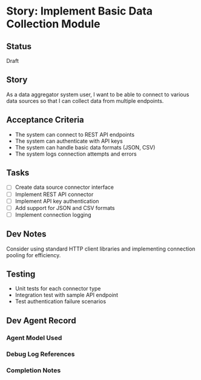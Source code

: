 # Story: Implement Basic Data Collection Module

## Status
Draft

## Story
As a data aggregator system user, I want to be able to connect to various data sources so that I can collect data from multiple endpoints.

## Acceptance Criteria
- The system can connect to REST API endpoints
- The system can authenticate with API keys
- The system can handle basic data formats (JSON, CSV)
- The system logs connection attempts and errors

## Tasks
- [ ] Create data source connector interface
- [ ] Implement REST API connector
- [ ] Implement API key authentication
- [ ] Add support for JSON and CSV formats
- [ ] Implement connection logging

## Dev Notes
Consider using standard HTTP client libraries and implementing connection pooling for efficiency.

## Testing
- Unit tests for each connector type
- Integration test with sample API endpoint
- Test authentication failure scenarios

## Dev Agent Record
### Agent Model Used

### Debug Log References

### Completion Notes